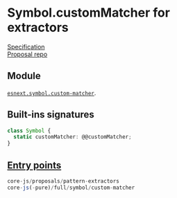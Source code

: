 # Symbol.customMatcher for extractors
[Specification](https://tc39.es/proposal-extractors/)\
[Proposal repo](https://github.com/tc39/proposal-extractors)

## Module 
[`esnext.symbol.custom-matcher`](https://github.com/zloirock/core-js/blob/v4/packages/core-js/modules/esnext.symbol.custom-matcher.js).

## Built-ins signatures
```ts
class Symbol {
  static customMatcher: @@customMatcher;
}
```

## [Entry points]({docs-version}/docs/usage#h-entry-points)
```ts
core-js/proposals/pattern-extractors
core-js(-pure)/full/symbol/custom-matcher
```
